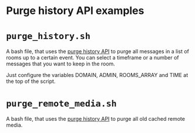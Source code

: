 Purge history API examples
==========================

# `purge_history.sh`

A bash file, that uses the
[purge history API](https://chat.docs.dingshunyu.top/admin_api/purge_history_api.html)
to purge all messages in a list of rooms up to a certain event. You can select a 
timeframe or a number of messages that you want to keep in the room.

Just configure the variables DOMAIN, ADMIN, ROOMS_ARRAY and TIME at the top of
the script.

# `purge_remote_media.sh`

A bash file, that uses the
[purge history API](https://chat.docs.dingshunyu.top/admin_api/purge_history_api.html)
to purge all old cached remote media.
